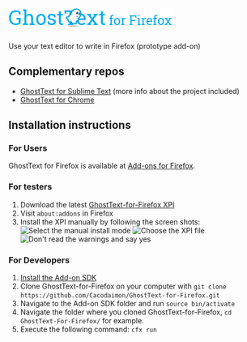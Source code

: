 # ![GhostText for Firefox](https://raw.githubusercontent.com/Cacodaimon/GhostText-for-Chrome/master/promo/gt_banner-for-firefox.png)
Use your text editor to write in Firefox (prototype add-on)


## Complementary repos

* [GhostText for Sublime Text](https://github.com/Cacodaimon/GhostText-for-SublimeText) (more info about the project included)
* [GhostText for Chrome](https://github.com/Cacodaimon/GhostText-for-Chrome)

## Installation instructions

### For Users

GhostText for Firefox is available at [Add-ons for Firefox](https://addons.mozilla.org/en-US/firefox/addon/ghosttext-for-firefox/).

### For testers

1. Download the latest [GhostText-for-Firefox XPI](https://github.com/Cacodaimon/GhostText-for-Firefox/releases) 
2. Visit `about:addons` in Firefox
3. Install the XPI manually by following the screen shots:
![Select the manual install mode](http://i.imgur.com/8X6uhiI.png)
![Choose the XPI file](http://i.imgur.com/w0XaWLE.png)
![Don't read the warnings and say yes ](http://i.imgur.com/rnmxXZP.png)

### For Developers

1. [Install the Add-on SDK](https://developer.mozilla.org/en-US/Add-ons/SDK/Tutorials/Installation)
2. Clone GhostText-for-Firefox on your computer with `git clone https://github.com/Cacodaimon/GhostText-for-Firefox.git`
3. Navigate to the Add-on SDK folder and run `source bin/activate`
4. Navigate the folder where you cloned GhostText-for-Firefox, `cd GhostText-For-Firefox/` for example.
5. Execute the following command: `cfx run`
